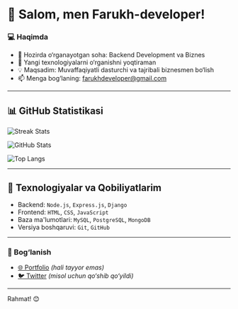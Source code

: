 # 👋 Salom, men Farukh-developer!

### 💻 Haqimda
- 🔭 Hozirda o‘rganayotgan soha: Backend Development va Biznes
- 🌱 Yangi texnologiyalarni o‘rganishni yoqtiraman
- 💡 Maqsadim: Muvaffaqiyatli dasturchi va tajribali biznesmen bo‘lish
- 📫 Menga bog‘laning: [farukhdeveloper@gmail.com](mailto:farukhdeveloper@gmail.com)

---

## 📊 GitHub Statistikasi

![Streak Stats](https://github-readme-streak-stats.herokuapp.com/?user=Farukh-developer&theme=vue-dark&hide_border=true)

![GitHub Stats](https://github-readme-stats.vercel.app/api?username=Farukh-developer&show_icons=true&theme=vue-dark&hide_border=true)

![Top Langs](https://github-readme-stats.vercel.app/api/top-langs/?username=Farukh-developer&layout=compact&theme=vue-dark&hide_border=true)

---

## 🚀 Texnologiyalar va Qobiliyatlarim
- Backend: `Node.js`, `Express.js`, `Django`
- Frontend: `HTML`, `CSS`, `JavaScript`
- Baza ma'lumotlari: `MySQL`, `PostgreSQL`, `MongoDB`
- Versiya boshqaruvi: `Git`, `GitHub`

---

### 🔗 Bog‘lanish
- [🌐 Portfolio](#) *(hali tayyor emas)*
- [🐦 Twitter](https://twitter.com) *(misol uchun qo‘shib qo‘yildi)*

---

Rahmat! 😊

